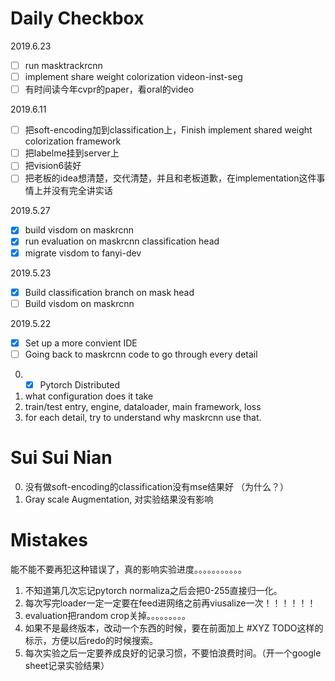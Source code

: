 # Daily Checkbox
2019.6.23
- [ ] run masktrackrcnn
- [ ] implement share weight colorization videon-inst-seg
- [ ] 有时间读今年cvpr的paper，看oral的video

2019.6.11
- [ ] 把soft-encoding加到classification上，Finish implement shared weight colorization framework
- [ ] 把labelme挂到server上
- [ ] 把vision6装好
- [ ] 把老板的idea想清楚，交代清楚，并且和老板道歉，在implementation这件事情上并没有完全讲实话

2019.5.27
- [x] build visdom on maskrcnn
- [x] run evaluation on maskrcnn classification head
- [x] migrate visdom to fanyi-dev

2019.5.23
- [x] Build classification branch on mask head
- [ ] Build visdom on maskrcnn

2019.5.22
- [x] Set up a more convient IDE
- [ ] Going back to maskrcnn code to go through every detail
0. - [x] Pytorch Distributed
1. what configuration does it take
2. train/test entry, engine, dataloader, main framework, loss
3. for each detail, try to understand why maskrcnn use that.

# Sui Sui Nian
0. 没有做soft-encoding的classification没有mse结果好 （为什么？）
1. Gray scale Augmentation, 对实验结果没有影响

# Mistakes
能不能不要再犯这种错误了，真的影响实验进度。。。。。。。。。。。

1. 不知道第几次忘记pytorch normaliza之后会把0-255直接归一化。
2. 每次写完loader一定一定要在feed进网络之前再viusalize一次！！！！！！
3. evaluation把random crop关掉。。。。。。。。。
4. 如果不是最终版本，改动一个东西的时候，要在前面加上 #XYZ TODO这样的标示，方便以后redo的时候搜索。
5. 每次实验之后一定要养成良好的记录习惯，不要怕浪费时间。（开一个google sheet记录实验结果）



